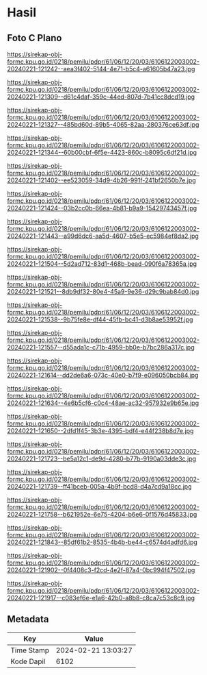 # Hasil

## Foto C Plano

https://sirekap-obj-formc.kpu.go.id/0218/pemilu/pdpr/61/06/12/20/03/6106122003002-20240221-121242--aea3f402-5144-4e71-b5c4-a61605b47a23.jpg

https://sirekap-obj-formc.kpu.go.id/0218/pemilu/pdpr/61/06/12/20/03/6106122003002-20240221-121309--d61c4daf-359c-44ed-807d-7b41cc8dcd19.jpg

https://sirekap-obj-formc.kpu.go.id/0218/pemilu/pdpr/61/06/12/20/03/6106122003002-20240221-121327--485bd60d-89b5-4065-82aa-280376ce63df.jpg

https://sirekap-obj-formc.kpu.go.id/0218/pemilu/pdpr/61/06/12/20/03/6106122003002-20240221-121344--60b00cbf-6f5e-4423-860c-b8095c6df21d.jpg

https://sirekap-obj-formc.kpu.go.id/0218/pemilu/pdpr/61/06/12/20/03/6106122003002-20240221-121402--ee523059-34d9-4b26-991f-241bf2650b7e.jpg

https://sirekap-obj-formc.kpu.go.id/0218/pemilu/pdpr/61/06/12/20/03/6106122003002-20240221-121424--03b2cc0b-66ea-4b81-b9a9-15429743457f.jpg

https://sirekap-obj-formc.kpu.go.id/0218/pemilu/pdpr/61/06/12/20/03/6106122003002-20240221-121443--a99d6dc6-aa5d-4607-b5e5-ec5984ef8da2.jpg

https://sirekap-obj-formc.kpu.go.id/0218/pemilu/pdpr/61/06/12/20/03/6106122003002-20240221-121504--5d2ad712-83d1-468b-bead-090f6a78365a.jpg

https://sirekap-obj-formc.kpu.go.id/0218/pemilu/pdpr/61/06/12/20/03/6106122003002-20240221-121521--8db9df32-80e4-45a9-9e36-d29c9bab84d0.jpg

https://sirekap-obj-formc.kpu.go.id/0218/pemilu/pdpr/61/06/12/20/03/6106122003002-20240221-121538--9b75fe8e-df44-45fb-bc41-d3b8ae53952f.jpg

https://sirekap-obj-formc.kpu.go.id/0218/pemilu/pdpr/61/06/12/20/03/6106122003002-20240221-121557--d55ada1c-c71b-4959-bb0e-b7bc286a317c.jpg

https://sirekap-obj-formc.kpu.go.id/0218/pemilu/pdpr/61/06/12/20/03/6106122003002-20240221-121614--dd2de6a6-073c-40e0-b7f9-e096050bcb84.jpg

https://sirekap-obj-formc.kpu.go.id/0218/pemilu/pdpr/61/06/12/20/03/6106122003002-20240221-121634--4e6b5cf6-c0c4-48ae-ac32-957932e9b65e.jpg

https://sirekap-obj-formc.kpu.go.id/0218/pemilu/pdpr/61/06/12/20/03/6106122003002-20240221-121650--2dfd1f45-3b3e-4395-bdf4-e44f238b8d7e.jpg

https://sirekap-obj-formc.kpu.go.id/0218/pemilu/pdpr/61/06/12/20/03/6106122003002-20240221-121723--be5a12c1-de9d-4280-b77b-9190a03dde3c.jpg

https://sirekap-obj-formc.kpu.go.id/0218/pemilu/pdpr/61/06/12/20/03/6106122003002-20240221-121739--ff41bceb-005a-4b9f-bcd8-d4a7cd9a18cc.jpg

https://sirekap-obj-formc.kpu.go.id/0218/pemilu/pdpr/61/06/12/20/03/6106122003002-20240221-121758--b621952e-6e75-4204-b6e6-0f1576d45833.jpg

https://sirekap-obj-formc.kpu.go.id/0218/pemilu/pdpr/61/06/12/20/03/6106122003002-20240221-121843--85df61b2-8535-4b4b-be44-c6574d4adfd6.jpg

https://sirekap-obj-formc.kpu.go.id/0218/pemilu/pdpr/61/06/12/20/03/6106122003002-20240221-121902--0f4408c3-f2cd-4e2f-87a4-0bc994f47502.jpg

https://sirekap-obj-formc.kpu.go.id/0218/pemilu/pdpr/61/06/12/20/03/6106122003002-20240221-121917--c083ef6e-e1a6-42b0-a8b8-c8ca7c53c8c9.jpg


## Metadata

| Key        | Value               |
| ---------- | ------------------- |
| Time Stamp | 2024-02-21 13:03:27 |
| Kode Dapil | 6102                |



